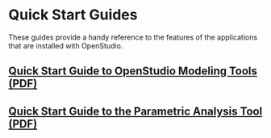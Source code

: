 <h1>Quick Start Guides</h1>
These guides provide a handy reference to the features of the applications that are installed with OpenStudio.

## [Quick Start Guide to OpenStudio Modeling Tools (PDF)](img/pdfs/openstudio_interface_quickstart.pdf)

## [Quick Start Guide to the Parametric Analysis Tool (PDF)](img/pdfs/PAT-Quick_Start_Guide.pdf)
